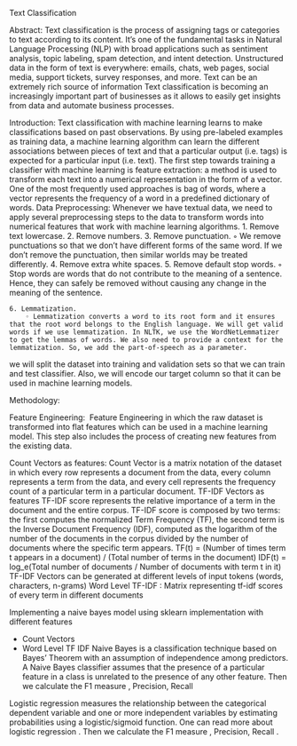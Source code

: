 Text Classification

Abstract:
Text classification is the process of assigning tags or categories to text according to its content. It’s one of the fundamental tasks in Natural Language Processing (NLP) with broad applications such as sentiment analysis, topic labeling, spam detection, and intent detection.
Unstructured data in the form of text is everywhere: emails, chats, web pages, social media, support tickets, survey responses, and more. Text can be an extremely rich source of information
Text classification is becoming an increasingly important part of businesses as it allows to easily get insights from data and automate business processes.

Introduction:
Text classification with machine learning learns to make classifications based on past observations. By using pre-labeled examples as training data, a machine learning algorithm can learn the different associations between pieces of text and that a particular output (i.e. tags) is expected for a particular input (i.e. text).
The first step towards training a classifier with machine learning is feature extraction: a method is used to transform each text into a numerical representation in the form of a vector. One of the most frequently used approaches is bag of words, where a vector represents the frequency of a word in a predefined dictionary of words.
Data Preprocessing:
Whenever we have textual data, we need to apply several preprocessing steps to the data to transform words into numerical features that work with machine learning algorithms.
    1. Remove text lowercase.
    2. Remove numbers.
    3. Remove punctuation.
        ◦ We remove punctuations so that we don’t have different forms of the same word. If we don’t remove the punctuation, then similar worlds may be treated differently.
    4. Remove extra white spaces.
    5. Remove default stop words.
        ◦ Stop words are words that do not contribute to the meaning of a sentence. Hence, they can safely be removed without causing any change in the meaning of the sentence.

    6. Lemmatization.
        ◦ Lemmatization converts a word to its root form and it ensures that the root word belongs to the English language. We will get valid words if we use lemmatization. In NLTK, we use the WordNetLemmatizer to get the lemmas of words. We also need to provide a context for the lemmatization. So, we add the part-of-speech as a parameter.

we will split the dataset into training and validation sets so that we can train and test classifier. Also, we will encode our target column so that it can be used in machine learning models.

Methodology:

 Feature Engineering:  Feature Engineering in which the raw dataset is transformed into flat features which can be used in a machine learning model. This step also includes the process of creating new features from the existing data.

Count Vectors as features:
Count Vector is a matrix notation of the dataset in which every row represents a document from the data, every column represents a term from the data, and every cell represents the frequency count of a particular term in a particular document.
TF-IDF Vectors as features
TF-IDF score represents the relative importance of a term in the document and the entire corpus. TF-IDF score is composed by two terms: the first computes the normalized Term Frequency (TF), the second term is the Inverse Document Frequency (IDF), computed as the logarithm of the number of the documents in the corpus divided by the number of documents where the specific term appears.
TF(t) = (Number of times term t appears in a document) / (Total number of terms in the document)
IDF(t) = log_e(Total number of documents / Number of documents with term t in it)
TF-IDF Vectors can be generated at different levels of input tokens (words, characters, n-grams)
Word Level TF-IDF : Matrix representing tf-idf scores of every term in different documents

Implementing a naive bayes model using sklearn implementation with different features
- Count Vectors
- Word Level TF IDF
Naive Bayes is a classification technique based on Bayes’ Theorem with an assumption of independence among predictors. A Naive Bayes classifier assumes that the presence of a particular feature in a class is unrelated to the presence of any other feature.
Then we calculate the F1 measure , Precision, Recall 

Logistic regression measures the relationship between the categorical dependent variable and one or more independent variables by estimating probabilities using a logistic/sigmoid function. One can read more about logistic regression .
Then we calculate the F1 measure , Precision, Recall . 

